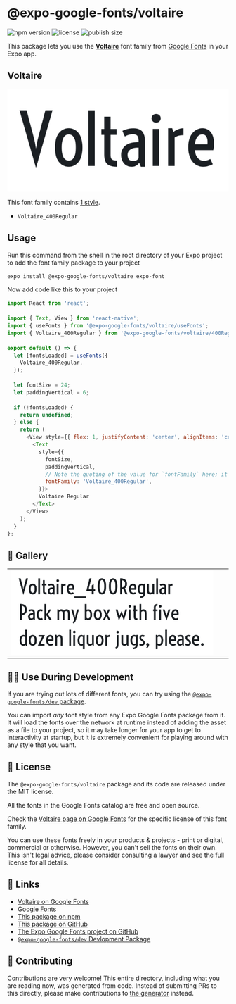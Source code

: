 # @expo-google-fonts/voltaire

![npm version](https://flat.badgen.net/npm/v/@expo-google-fonts/voltaire)
![license](https://flat.badgen.net/github/license/expo/google-fonts)
![publish size](https://flat.badgen.net/packagephobia/install/@expo-google-fonts/voltaire)

This package lets you use the [**Voltaire**](https://fonts.google.com/specimen/Voltaire) font family from [Google Fonts](https://fonts.google.com/) in your Expo app.

## Voltaire

![Voltaire](./font-family.png)

This font family contains [1 style](#-gallery).

- `Voltaire_400Regular`

## Usage

Run this command from the shell in the root directory of your Expo project to add the font family package to your project
```sh
expo install @expo-google-fonts/voltaire expo-font
```

Now add code like this to your project
```js
import React from 'react';

import { Text, View } from 'react-native';
import { useFonts } from '@expo-google-fonts/voltaire/useFonts';
import { Voltaire_400Regular } from '@expo-google-fonts/voltaire/400Regular';

export default () => {
  let [fontsLoaded] = useFonts({
    Voltaire_400Regular,
  });

  let fontSize = 24;
  let paddingVertical = 6;

  if (!fontsLoaded) {
    return undefined;
  } else {
    return (
      <View style={{ flex: 1, justifyContent: 'center', alignItems: 'center' }}>
        <Text
          style={{
            fontSize,
            paddingVertical,
            // Note the quoting of the value for `fontFamily` here; it expects a string!
            fontFamily: 'Voltaire_400Regular',
          }}>
          Voltaire Regular
        </Text>
      </View>
    );
  }
};

```

## 🔡 Gallery


||||
|-|-|-|
|![Voltaire_400Regular](./Voltaire_400Regular.ttf.png)||||


## 👩‍💻 Use During Development

If you are trying out lots of different fonts, you can try using the [`@expo-google-fonts/dev` package](https://github.com/expo/google-fonts/tree/master/font-packages/dev#readme).

You can import *any* font style from any Expo Google Fonts package from it. It will load the fonts
over the network at runtime instead of adding the asset as a file to your project, so it may take longer
for your app to get to interactivity at startup, but it is extremely convenient
for playing around with any style that you want.

## 📖 License

The `@expo-google-fonts/voltaire` package and its code are released under the MIT license.

All the fonts in the Google Fonts catalog are free and open source.

Check the [Voltaire page on Google Fonts](https://fonts.google.com/specimen/Voltaire) for the specific license of this font family.

You can use these fonts freely in your products & projects - print or digital, commercial or otherwise. However, you can't sell the fonts on their own. This isn't legal advice, please consider consulting a lawyer and see the full license for all details.

## 🔗 Links

- [Voltaire on Google Fonts](https://fonts.google.com/specimen/Voltaire)
- [Google Fonts](https://fonts.google.com/)
- [This package on npm](https://www.npmjs.com/package/@expo-google-fonts/voltaire)
- [This package on GitHub](https://github.com/expo/google-fonts/tree/master/font-packages/voltaire)
- [The Expo Google Fonts project on GitHub](https://github.com/expo/google-fonts)
- [`@expo-google-fonts/dev` Devlopment Package](https://github.com/expo/google-fonts/tree/master/font-packages/dev)

## 🤝 Contributing

Contributions are very welcome! This entire directory, including what you are reading now, was generated from code. Instead of submitting PRs to this directly, please make contributions to [the generator](https://github.com/expo/google-fonts/tree/master/packages/generator) instead.
